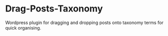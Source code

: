 # Drag-Posts-Taxonomy
Wordpress plugin for dragging and dropping posts onto taxonomy terms for quick organising.
